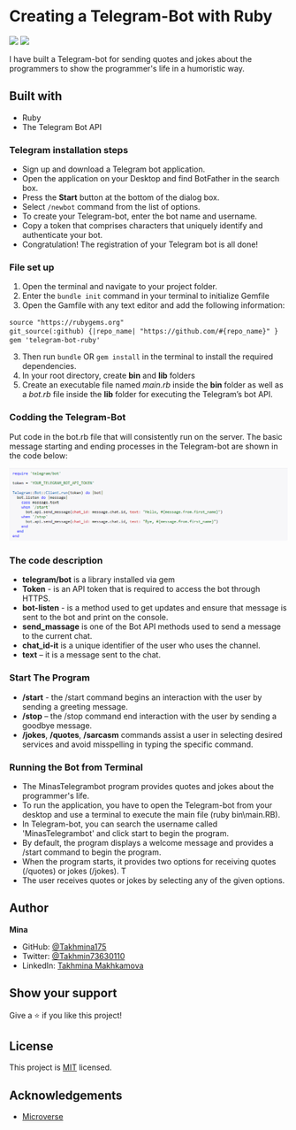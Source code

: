 # Creating a Telegram-Bot with Ruby
![](https://img.shields.io/badge/Microverse-blueviolet)
![](https://img.shields.io/badge/Ruby-red)

I have built a Telegram-bot for sending quotes and jokes about the programmers to show the programmer's life in a humoristic way.

## Built with
* Ruby
* The Telegram Bot API

### Telegram installation steps
*	Sign up and download a Telegram bot application.
*	Open the application on your Desktop and find BotFather in the search box.
*	Press the **Start** button at the bottom of the dialog box.
*	Select `/newbot` command from the list of options.
*	To create your Telegram-bot, enter the bot name and username.
*	Copy a token that comprises characters that uniquely identify and authenticate your bot.
*	Congratulation! The registration of your Telegram bot is all done!


### File set up
1. Open the terminal and navigate to your project folder.
2. Enter the `bundle init` command in your terminal to initialize Gemfile
2. Open the Gamfile with any text editor and add the following information:
```
source "https://rubygems.org"
git_source(:github) {|repo_name| "https://github.com/#{repo_name}" }
gem 'telegram-bot-ruby'
```

3. Then run `bundle` OR `gem install` in the terminal to install the required dependencies.
4. In your root directory, create **bin** and **lib** folders 
5. Create an executable file named *main.rb* inside the **bin** folder as well as a *bot.rb* file inside the **lib** folder for executing the Telegram’s bot API. 

### Codding the Telegram-Bot
Put code in the bot.rb file that will consistently run on the server.
The basic message starting and ending processes in the Telegram-bot are shown in the code below:

![Example](code.png)

### The code description
- **telegram/bot** is a library installed via gem
- **Token** - is an API token that is required to access the bot through HTTPS. 
- **bot-listen** - is a method used to get updates and ensure that message is sent to the bot and print on the console.
- **send_massage** is one of the Bot API methods used to send a message to the current chat.
- **chat_id-it** is a unique identifier of the user who uses the channel.
- **text** – it is a message sent to the chat.

### Start The Program
- **/start** - the /start command begins an interaction with the user by sending a greeting message. 
- **/stop** – the /stop command end interaction with the user by sending a goodbye message.
- **/jokes**, **/quotes**, **/sarcasm** commands assist a user in selecting desired services and avoid misspelling in typing the specific command.

### Running the Bot from Terminal
- The MinasTelegrambot program provides quotes and jokes about the programmer's life.
- To run the application, you have to open the Telegram-bot from your desktop and use a terminal to execute the main file (ruby bin\main.RB).
- In Telegram-bot, you can search the username called 'MinasTelegrambot' and click start to begin the program.
- By default, the program displays a welcome message and provides a /start command to begin the program.
- When the program starts, it provides two options for receiving quotes (/quotes) or jokes (/jokes). T
- The user receives quotes or jokes by selecting any of the given options.

## Author

**Mina**

- GitHub: [@Takhmina175](https://github.com/Takhmina175)
- Twitter: [@Takhmin73630110](https://twitter.com/Takhmin73630110)
- LinkedIn: [Takhmina Makhkamova](https://www.linkedin.com/in/takhmina-makhkamova-7628136b/)

## Show your support

Give a ⭐️ if you like this project!

## License

This project is [MIT](./LICENSE) licensed.

## Acknowledgements

- [Microverse](https://microverse.org)
